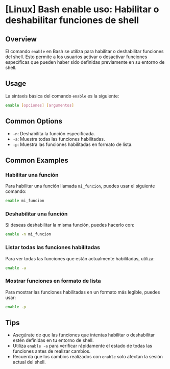 # [Linux] Bash enable uso: Habilitar o deshabilitar funciones de shell

## Overview
El comando `enable` en Bash se utiliza para habilitar o deshabilitar funciones del shell. Esto permite a los usuarios activar o desactivar funciones específicas que pueden haber sido definidas previamente en su entorno de shell.

## Usage
La sintaxis básica del comando `enable` es la siguiente:

```bash
enable [opciones] [argumentos]
```

## Common Options
- `-n`: Deshabilita la función especificada.
- `-a`: Muestra todas las funciones habilitadas.
- `-p`: Muestra las funciones habilitadas en formato de lista.

## Common Examples

### Habilitar una función
Para habilitar una función llamada `mi_funcion`, puedes usar el siguiente comando:

```bash
enable mi_funcion
```

### Deshabilitar una función
Si deseas deshabilitar la misma función, puedes hacerlo con:

```bash
enable -n mi_funcion
```

### Listar todas las funciones habilitadas
Para ver todas las funciones que están actualmente habilitadas, utiliza:

```bash
enable -a
```

### Mostrar funciones en formato de lista
Para mostrar las funciones habilitadas en un formato más legible, puedes usar:

```bash
enable -p
```

## Tips
- Asegúrate de que las funciones que intentas habilitar o deshabilitar estén definidas en tu entorno de shell.
- Utiliza `enable -a` para verificar rápidamente el estado de todas las funciones antes de realizar cambios.
- Recuerda que los cambios realizados con `enable` solo afectan la sesión actual del shell.